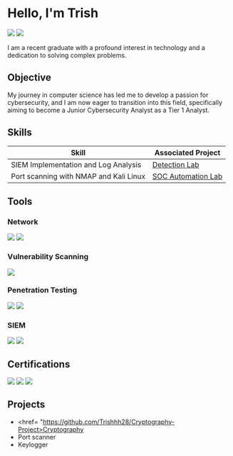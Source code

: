 # Hello, I'm Trish
<a href="https://linkedin.com"><img src="https://img.shields.io/badge/-LinkedIn-0072b1?&style=for-the-badge&logo=linkedin&logoColor=white" /></a>
<a href="https://www.credly.com/users/trish-ngwarai.63d48cb7">
  <img src="https://img.shields.io/badge/-Credly-F3AA20?&style=for-the-badge&logo=Credly&logoColor=white" />
</a>



I am a recent graduate with a profound interest in technology and a dedication to solving complex problems.

## Objective

My journey in computer science has led me to develop a passion for cybersecurity, and I am now eager to transition into this field, specifically aiming to become a Junior Cybersecurity Analyst as a Tier 1 Analyst.

## Skills

| Skill                                         | Associated Project         |
|-----------------------------------------------|----------------------------|
| SIEM Implementation and Log Analysis          | <a href="https://github.com/Trishhh28/SIEM-Project">Detection Lab</a>|
| Port scanning with NMAP and Kali Linux         |  <a href="https://github.com/Trishhh28/port-scanning/tree/main">SOC Automation Lab</a>|

## Tools

### Network
<div>
    <img src="https://img.shields.io/badge/-Wireshark-1679A7?&style=for-the-badge&logo=Wireshark&logoColor=white" />
    <img src="https://img.shields.io/badge/-Nmap-4A90E2?&style=for-the-badge&logo=Nmap&logoColor=white" />
</div>

### Vulnerability Scanning
<div>
    <img src="https://img.shields.io/badge/-Qualys-D62C1A?&style=for-the-badge&logo=Qualys&logoColor=white" />
</div>

### Penetration Testing
<div>
    <img src="https://img.shields.io/badge/-Kali%20Linux-557C94?&style=for-the-badge&logo=Kali-Linux&logoColor=white" />
    <img src="https://img.shields.io/badge/-Python-3776AB?&style=for-the-badge&logo=Python&logoColor=white" />

</div>

### SIEM
<div>
    <img src="https://img.shields.io/badge/-Splunk-000000?&style=for-the-badge&logo=Splunk&logoColor=white" />
    <img src="https://img.shields.io/badge/-Elastic-005571?&style=for-the-badge&logo=Elastic&logoColor=white" />
</div>

## Certifications

<div>
<img src="https://img.shields.io/badge/-ISC2%20Certified%20in%20Cybersecurity-00A43C?&style=for-the-badge&logo=ISC2&logoColor=white" />
<img src="https://img.shields.io/badge/-Cisco%20Junior%20Cybersecurity%20Analyst-1BA0D7?&style=for-the-badge&logo=Cisco&logoColor=white" />
<img src="https://img.shields.io/badge/-Cisco%20CyberOps-005073?&style=for-the-badge&logo=Cisco&logoColor=white" />

</div>

## Projects
- <href= "https://github.com/Trishhh28/Cryptography-Project>Cryptography</a>
- Port scanner
- Keylogger
